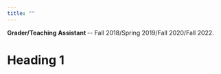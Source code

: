 ```yaml
---
title: ""
---
```

<b> Grader/Teaching Assistant </b> -- Fall 2018/Spring 2019/Fall 2020/Fall 2022.  

Heading 1
======
